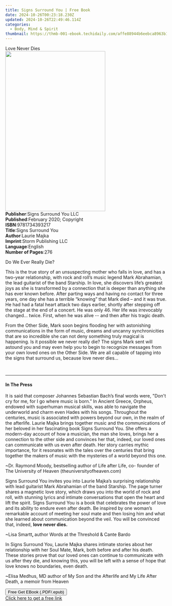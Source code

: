 ```yaml
---
title: Signs Surround You | Free Book
date: 2024-10-26T00:23:18.230Z
updated: 2024-10-26T22:49:46.114Z
categories:
  - Body, Mind & Spirit
thumbnail: https://thmb-001-ebook.techidaily.com/affe88944b6eebca8963b124ba946bfe8e1fc735cc5fa7b82c7d2447555fa891.jpg
---
```

<main id="book-container">
  <div class="flex flex-col">
    <div class="book-brief flex-1 py-6 px-4 sm:p-6 md:py-10 md:px-8">
      <!-- brief-->
      <div class="book-brief-main">Love Never Dies</div>
    </div>
    <div
      class="book-meta-info flex-1 grid gap-4 col-start-1 col-end-3 row-start-1 sm:mb-6 sm:grid-cols-4 lg:gap-6 lg:col-start-2 lg:row-end-6 lg:row-span-6 lg:mb-0"
    >
      <div
        class="book-meta-info-left place-content-center mt-4 p-4 text-sm leading-6 col-start-2 col-span-2 dark:text-slate-400"
      >
        <img
          class="w-full h-500 object-cover rounded-lg sm:h-255 sm:col-span-2 lg:col-span-full"
          src="https://img-001-ebook.techidaily.com/2d2b67a5cd7a70f9b00531bbea306d33bbc77a00bf16d643338cc9403e2a76dd.jpg"
          alt=""
          width="312"
          height="500"
        />
      </div>
      <div
        class="book-meta-info-right mt-2 col-start-1 row-start-2 col-span-3 self-center"
      >
        <!-- meta data  -->
        <div class="flex flex-col px-4 md:px-8">
          <div class="flex-1">
            <strong>Publisher</strong>:<span class="px-2"
              >Signs Surround You LLC</span
            >
          </div>
          <div class="flex-1">
            <strong>Published</strong>:<span class="px-2"
              >February 2020; Copyright</span
            >
          </div>
          <div class="flex-1">
            <strong>ISBN</strong>:<span class="px-2">9781734393217</span>
          </div>
          <div class="flex-1">
            <strong>Title</strong>:<span class="px-2">Signs Surround You</span>
          </div>
          <div class="flex-1">
            <strong>Author</strong>:<span class="px-2">Laurie Majka</span>
          </div>
          <div class="flex-1">
            <strong>Imprint</strong>:<span class="px-2"
              >Storm Publishing LLC</span
            >
          </div>
          <div class="flex-1">
            <strong>Language</strong>:<span class="px-2">English</span>
          </div>
          <div class="flex-1">
            <strong>Number of Pages</strong>:<span class="px-2">276</span>
          </div>
        </div>
      </div>
    </div>
    <div class="book-description flex-1 py-6 px-4 sm:p-6 md:py-10 md:px-8">
      <div class="book-description-main">
        <div accordion-content="" id="description">
          <p>Do We Ever Really Die?</p>
          <p>
            This is the true story of an unsuspecting mother who falls in love,
            and has a two-year relationship, with rock and roll’s music legend
            Mark Abrahamian, the lead guitarist of the band Starship. In love,
            she discovers life’s greatest joys as she is transformed by a
            connection that is deeper than anything she has ever known before.
            After parting ways and having no contact for three years, one day
            she has a terrible “knowing” that Mark died – and it was true. He
            had had a fatal heart attack two days earlier, shortly after
            stepping off the stage at the end of a concert. He was only 46. Her
            life was irrevocably changed... twice. First, when he was alive --
            and then after his tragic death.&nbsp;
          </p>
          <p>
            From the Other Side, Mark soon begins flooding her with astonishing
            communications in the form of music, dreams and uncanny
            synchronicities that are so incredible she can not deny something
            truly magical is happening. Is it possible we never really die? The
            signs Mark sent will astound you and may even help you to begin to
            recognize messages from your own loved ones on the Other Side. We
            are all capable of tapping into the signs that surround us, because
            love never dies…
          </p>
          <p>&nbsp;</p>
        </div>
        <div class="accordion-fader"></div>
      </div>
    </div>
    <div class="book-excerpts flex-1 py-6 px-4 sm:p-6 md:py-10 md:px-8">
      <!-- excerpts-->
      <div class="book-excerpts-main">
        <hr />
        <h4 class="placeholder placeholder-heading">
          <span>In The Press</span>
        </h4>
        <p></p>
        <p>
          It is said that composer Johannes Sebastian Bach’s final words were,
          "Don't cry for me, for I go where music is born.” In Ancient Greece,
          Orpheus, endowed with superhuman musical skills, was able to navigate
          the underworld and charm even Hades with his songs. Throughout the
          centuries, music is associated with powers beyond our own, in the
          realm of the afterlife. Laurie Majka brings together music and the
          communications of her beloved in her fascinating book Signs Surround
          You. She offers a modern-day account of how a musician, the man she
          loves, brings her a connection to the other side and convinces her
          that, indeed, our loved ones can communicate with us even after death.
          Her story carries mythic importance, for it resonates with the tales
          over the centuries that bring together the makers of music with the
          mysteries of a world beyond this one.
        </p>
        <p>
          ~Dr. Raymond Moody, bestselling author of Life after Life, co- founder
          of The University of Heaven (<span>theuniversityofheaven.com</span>)
        </p>
        <p>
          Signs Surround You invites you into Laurie Majka’s surprising
          relationship with lead guitarist Mark Abrahamian of the band Starship.
          The page turner shares a magnetic love story, which draws you into the
          world of rock and roll, with stunning lyrics and intimate
          conversations that open the heart and lift the spirit. Signs Surround
          You is a book that celebrates the power of love and its ability to
          endure even after death. Be inspired by one woman’s remarkable account
          of meeting her soul mate and then losing him and what she learned
          about communication beyond the veil. You will be convinced that,
          indeed, <strong>love never dies.</strong>
        </p>
        <p>
          ~Lisa Smartt<strong>, </strong>author Words at the Threshold &amp;
          Cante Bardo
        </p>
        <p>
          In&nbsp;Signs Surround You,&nbsp;Laurie Majka shares intimate stories
          about her relationship with her Soul Mate, Mark, both before and after
          his death. These stories prove that our loved ones can continue to
          communicate with us after they die, and knowing this, you will be left
          with a sense of hope that love knows no boundaries, even death.
        </p>
        <p>
          ~Elisa Medhus, MD author of&nbsp;My Son and the
          Afterlife&nbsp;and&nbsp;My Life After Death, a memoir from Heaven
        </p>
        <p></p>
      </div>
    </div>
    <div
      class="book-about-author flex-1 py-6 px-4 sm:p-6 md:py-10 md:px-8"
    ></div>
    <div class="book-free-get flex-1 py-6 px-4 sm:p-6 md:py-10 md:px-8">
      <button
        id="btn-free-get"
        class="bg-blue-500 hover:bg-blue-700 text-white font-bold py-2 px-4 rounded"
      >
        Free Get EBook (.PDF/.epub)
      </button>
      <div id="countdown-display" class="px-2 text-lg mt-2"></div>
      <a
        id="free-link"
        class="hidden bg-blue-500 hover:bg-blue-700 text-white font-bold py-2 px-4 rounded"
        href="https://www.ebooks.com/en-us/book/209914931/signs-surround-you/laurie-majka/"
        target="_blank"
        >Click here to get a free link</a
      >
    </div>
    <script>
      let countdownTime = 0;
      let countdownInterval = null;
      document
        .getElementById('btn-free-get')
        .addEventListener('click', startCountdown);
      function startCountdown() {
        countdownTime = new Date().getTime() + 60000 * 3;
        countdownInterval = setInterval(updateCountdown, 1000);
        document.getElementById('btn-free-get').disabled = true;
        document
          .getElementById('btn-free-get')
          .classList.add('bg-gray-500', 'cursor-not-allowed');
      }
      function updateCountdown() {
        let currentTime = new Date().getTime();
        let timeLeft = countdownTime - currentTime;
        let secondsLeft = Math.floor(timeLeft / 1000);
        document.getElementById('countdown-display').innerHTML =
          `Remaining time: ${secondsLeft} seconds.`;
        if (secondsLeft <= 0) {
          clearInterval(countdownInterval);
          document.getElementById('btn-free-get').classList.add('hidden');
          document.getElementById('free-link').classList.remove('hidden');
          document.getElementById('countdown-display').innerHTML = '';
        }
      }
    </script>
  </div>
</main>

<ins class="adsbygoogle"
      style="display:block"
      data-ad-client="ca-pub-7571918770474297"
      data-ad-slot="8358498916"
      data-ad-format="auto"
      data-full-width-responsive="true"></ins>
    